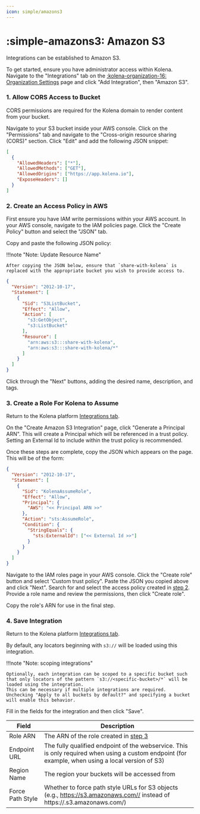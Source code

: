 ```yaml
---
icon: simple/amazons3
---
```


# :simple-amazons3: Amazon S3

Integrations can be established to Amazon S3.

To get started, ensure you have administrator access within Kolena.
Navigate to the "Integrations" tab on the [:kolena-organization-16: Organization Settings](https://app.kolena.io/redirect/organization?tab=integrations) page and click "Add Integration", then "Amazon S3".

### 1. Allow CORS Access to Bucket

CORS permissions are required for the Kolena domain to render content from your bucket.

Navigate to your S3 bucket inside your AWS console.
Click on the "Permissions" tab and navigate to the "Cross-origin resource sharing (CORS)" section.
Click "Edit" and add the following JSON snippet:

```json
[
  {
    "AllowedHeaders": ["*"],
    "AllowedMethods": ["GET"],
    "AllowedOrigins": ["https://app.kolena.io"],
    "ExposeHeaders": []
  }
]
```

### 2. Create an Access Policy in AWS

First ensure you have IAM write permissions within your AWS account.
In your AWS console, navigate to the IAM policies page.
Click the "Create Policy" button and select the "JSON" tab.

Copy and paste the following JSON policy:


!!!note "Note: Update Resource Name"

    After copying the JSON below, ensure that `share-with-kolena` is replaced with the appropriate bucket you wish to provide access to.

```json
{
  "Version": "2012-10-17",
  "Statement": [
    {
      "Sid": "S3ListBucket",
      "Effect": "Allow",
      "Action": [
        "s3:GetObject",
        "s3:ListBucket"
      ],
      "Resource": [
        "arn:aws:s3:::share-with-kolena",
        "arn:aws:s3:::share-with-kolena/*"
      ]
    }
  ]
}
```

Click through the "Next" buttons, adding the desired name, description, and tags.

### 3. Create a Role For Kolena to Assume

Return to the Kolena platform [Integrations tab](https://app.kolena.io/redirect/organization?tab=integrations).

On the "Create Amazon S3 Integration" page, click "Generate a Principal ARN".
This will create a Principal which will be referenced in a trust policy.
Setting an External Id to include within the trust policy is recommended.

Once these steps are complete, copy the JSON which appears on the page.
This will be of the form:

```json
{
  "Version": "2012-10-17",
  "Statement": [
    {
      "Sid": "KolenaAssumeRole",
      "Effect": "Allow",
      "Principal": {
        "AWS": "<< Principal ARN >>"
      },
      "Action": "sts:AssumeRole",
      "Condition": {
        "StringEquals": {
          "sts:ExternalId": ["<< External Id >>"]
        }
      }
    }
  ]
}
```

Navigate to the IAM roles page in your AWS console.
Click the "Create role" button and select 'Custom trust policy".
Paste the JSON you copied above and click "Next".
Search for and select the access policy created in [step 2](#2-create-an-access-policy-in-aws).
Provide a role name and review the permissions, then click "Create role".

Copy the role's ARN for use in the final step.

### 4. Save Integration

Return to the Kolena platform [Integrations tab](https://app.kolena.io/redirect/organization?tab=integrations).

By default, any locators beginning with `s3://` will be loaded using this integration.

!!!note "Note: scoping integrations"

    Optionally, each integration can be scoped to a specific bucket such that only locators of the pattern `s3://<specific-bucket>/*` will be loaded using the integration.
    This can be necessary if multiple integrations are required.
    Unchecking "Apply to all buckets by default?" and specifying a bucket will enable this behavior.

Fill in the fields for the integration and then click "Save".

| Field            | Description                                                                                                                                        |
| ---------------- | -------------------------------------------------------------------------------------------------------------------------------------------------- |
| Role ARN         | The ARN of the role created in [step 3](#3-create-a-role-for-kolena-to-assume)                                                                     |
| Endpoint URL     | The fully qualified endpoint of the webservice. This is only required when using a custom endpoint (for example, when using a local version of S3) |
| Region Name      | The region your buckets will be accessed from                                                                                                      |
| Force Path Style | Whether to force path style URLs for S3 objects (e.g., https://s3.amazonaws.com// instead of https://.s3.amazonaws.com/)                           |
